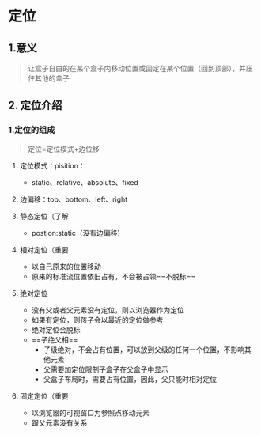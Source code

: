 # 定位

## 1.意义

> 让盒子自由的在某个盒子内移动位置或固定在某个位置（回到顶部），并压住其他的盒子



## 2. 定位介绍

### 1.定位的组成

> 定位=定位模式+边位移

1. 定位模式：pisition：
   - static、relative、absolute、fixed

2. 边偏移：top、bottom、left、right

3. 静态定位（了解
   - postion:static（没有边偏移）

4. 相对定位（重要
   - 以自己原来的位置移动
   - 原来的标准流位置依旧占有，不会被占领==不脱标==
5. 绝对定位
   - 没有父或者父元素没有定位，则以浏览器作为定位
   - 如果有定位，则孩子会以最近的定位做参考
   - 绝对定位会脱标
   - ==子绝父相==
     - 子级绝对，不会占有位置，可以放到父级的任何一个位置，不影响其他元素
     - 父需要加定位限制子盒子在父盒子中显示
     - 父盒子布局时，需要占有位置，因此，父只能时相对定位
6. 固定定位（重要
   - 以浏览器的可视窗口为参照点移动元素
   - 跟父元素没有关系


